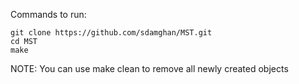 Commands to run:
```
git clone https://github.com/sdamghan/MST.git
cd MST
make
```

NOTE:
You can use make clean to remove all newly created objects